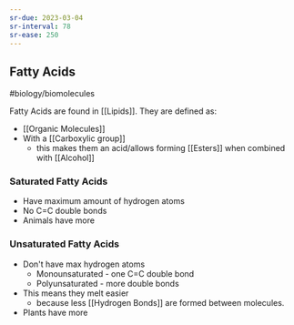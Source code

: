 ```yaml
---
sr-due: 2023-03-04
sr-interval: 78
sr-ease: 250
---
```

## Fatty Acids
#biology/biomolecules 

Fatty Acids are found in [[Lipids]]. 
They are defined as:
- [[Organic Molecules]]
- With a [[Carboxylic group]]
	- this makes them an acid/allows forming [[Esters]] when combined with [[Alcohol]]

### Saturated Fatty Acids
- Have maximum amount of hydrogen atoms
- No C=C double bonds
- Animals have more
### Unsaturated Fatty Acids
- Don't have max hydrogen atoms
	- Monounsaturated - one C=C double bond
	- Polyunsaturated - more double bonds
- This means they melt easier
	- because less [[Hydrogen Bonds]] are formed between molecules.
- Plants have more